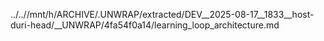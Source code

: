 ../..//mnt/h/ARCHIVE/.UNWRAP/extracted/DEV__2025-08-17__1833__host-duri-head/__UNWRAP/4fa54f0a14/learning_loop_architecture.md